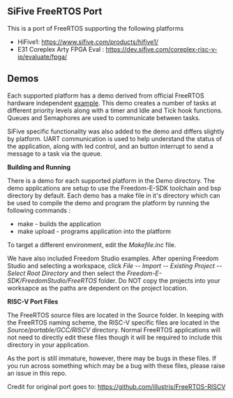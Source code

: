 ## SiFive FreeRTOS Port ##

This is a port of FreeRTOS supporting the following platforms

 - HiFive1: https://www.sifive.com/products/hifive1/
 - E31 Coreplex Arty FPGA Eval : https://dev.sifive.com/coreplex-risc-v-ip/evaluate/fpga/



Demos
-----
Each supported platform has a demo derived from official FreeRTOS hardware independent [example](http://www.freertos.org/Hardware-independent-RTOS-example.html). This demo creates a number of tasks at different priority levels along with a timer and Idle and Tick hook functions. Queues and Semaphores are used to communicate between tasks.

SiFive specific functionality was also added to the demo and differs slightly by platform. UART communication is used to help understand the status of the application, along with led control, and an button interrupt to send a message to a task via the queue.

**Building and Running**

 There is a demo for each supported platform in the Demo directory. The demo applications are setup to use the Freedom-E-SDK toolchain and bsp directory by default. Each demo has a make file in it's directory which can be used to compile the demo and program the platform by running the following commands :
 
 - make - builds the application
 - make upload - programs application into the platform

To target a different environment, edit the *Makefile.inc* file.

We have also included Freedom Studio examples. After opening Freedom Studio and selecting a workspace, click *File  -- Import -- Existing Project -- Select Root Directory* and then select the *Freedom-E-SDK/FreedomStudio/FreeRTOS* folder. Do NOT copy the projects into your worksapce as the paths are dependent on the project location.
 
**RISC-V Port Files**

The FreeRTOS source files are located in the Source folder. In keeping with the FreeRTOS naming scheme, the RISC-V specific files are located in the _Source/portable/GCC/RISCV_ directory. Normal FreeRTOS applications will not need to directly edit these files though it will be required to include this directory in your application.

As the port is still immature, however, there may be bugs in these files. If you run across something which may be a bug with these files, please raise an issue in this repo.

Credit for original port goes to:
https://github.com/illustris/FreeRTOS-RISCV